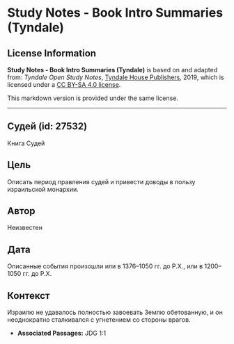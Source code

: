 # Study Notes - Book Intro Summaries (Tyndale)

## License Information

**Study Notes - Book Intro Summaries (Tyndale)** is based on and adapted from: _Tyndale Open Study Notes_, [Tyndale House Publishers](https://tyndaleopenresources.com/), 2019, which is licensed under a [CC BY-SA 4.0 license](https://creativecommons.org/licenses/by-sa/4.0/legalcode.en).

This markdown version is provided under the same license.



--------------------------------

## Судей (id: 27532)

Книга Судей

Цель
----

Описать период правления судей и привести доводы в пользу израильской монархии.

Автор
-----

Неизвестен

Дата
----

Описанные события произошли или в 1376–1050 гг. до Р.Х., или в 1200–1050 гг. до Р.Х.

Контекст
--------

Израилю не удавалось полностью завоевать Землю обетованную, и он неоднократно сталкивался с угнетением со стороны врагов.

* **Associated Passages:** JDG 1:1

